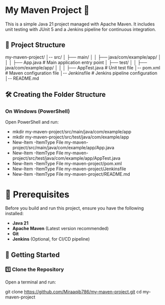 # My Maven Project 🚀

This is a simple Java 21 project managed with Apache Maven. It includes unit testing with JUnit 5 and a Jenkins pipeline for continuous integration.


## 📂 Project Structure

my-maven-project/ │-- src/ │ ├── main/ │ │ ├── java/com/example/app/ │ │ │ ├── App.java # Main application entry point │ ├── test/ │ │ ├── java/com/example/app/ │ │ │ ├── AppTest.java # Unit test file │-- pom.xml # Maven configuration file │-- Jenkinsfile # Jenkins pipeline configuration │-- README.md 

## 🛠 Creating the Folder Structure  

### **On Windows (PowerShell)**
Open PowerShell and run:

- mkdir my-maven-project/src/main/java/com/example/app
- mkdir my-maven-project/src/test/java/com/example/app
- New-Item -ItemType File my-maven-project/src/main/java/com/example/app/App.java
- New-Item -ItemType File my-maven-project/src/test/java/com/example/app/AppTest.java
- New-Item -ItemType File my-maven-project/pom.xml
- New-Item -ItemType File my-maven-project/Jenkinsfile
- New-Item -ItemType File my-maven-project/README.md

# 🔧 Prerequisites

Before you build and run this project, ensure you have the following installed:

- **Java 21**  
- **Apache Maven** (Latest version recommended)  
- **Git**  
- **Jenkins** (Optional, for CI/CD pipeline)  

## 🚀 Getting Started

### **1️⃣ Clone the Repository**
Open a terminal and run:

git clone https://github.com/Miraaqib786/my-maven-project.git
cd my-maven-project
